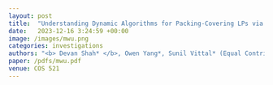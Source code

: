 ```yaml
---
layout: post
title:  "Understanding Dynamic Algorithms for Packing-Covering LPs via Multiplicative Weight Updates"
date:   2023-12-16 3:24:59 +00:00
image: /images/mwu.png
categories: investigations    
authors: "<b> Devan Shah* </b>, Owen Yang*, Sunil Vittal* (Equal Contribution)"
paper: /pdfs/mwu.pdf
venue: COS 521
---
```

